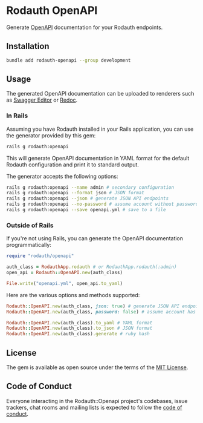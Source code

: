 # Rodauth OpenAPI

Generate [OpenAPI] documentation for your Rodauth endpoints.

## Installation

```sh
bundle add rodauth-openapi --group development
```

## Usage

The generated OpenAPI documentation can be uploaded to renderers such as [Swagger Editor] or [Redoc].

### In Rails

Assuming you have Rodauth installed in your Rails application, you can use the generator provided by this gem:

```sh
rails g rodauth:openapi
```

This will generate OpenAPI documentation in YAML format for the default Rodauth configuration and print it to standard output.

The generator accepts the following options:

```sh
rails g rodauth:openapi --name admin # secondary configuration
rails g rodauth:openapi --format json # JSON format
rails g rodauth:openapi --json # generate JSON API endpoints
rails g rodauth:openapi --no-password # assume account without password
rails g rodauth:openapi --save openapi.yml # save to a file
```

### Outside of Rails

If you're not using Rails, you can generate the OpenAPI documentation programmatically:

```rb
require "rodauth/openapi"

auth_class = RodauthApp.rodauth # or RodauthApp.rodauth(:admin)
open_api = Rodauth::OpenAPI.new(auth_class)

File.write("openapi.yml", open_api.to_yaml)
```

Here are the various options and methods supported:

```rb
Rodauth::OpenAPI.new(auth_class, json: true) # generate JSON API endpoints
Rodauth::OpenAPI.new(auth_class, password: false) # assume account has no password

Rodauth::OpenAPI.new(auth_class).to_yaml # YAML format
Rodauth::OpenAPI.new(auth_class).to_json # JSON format
Rodauth::OpenAPI.new(auth_class).generate # ruby hash
```

## License

The gem is available as open source under the terms of the [MIT License](https://opensource.org/licenses/MIT).

## Code of Conduct

Everyone interacting in the Rodauth::Openapi project's codebases, issue trackers, chat rooms and mailing lists is expected to follow the [code of conduct](https://github.com/janko/rodauth-openapi/blob/main/CODE_OF_CONDUCT.md).

[OpenAPI]: https://swagger.io/specification/
[Swagger Editor]: https://editor.swagger.io/
[Redoc]: https://redocly.github.io/redoc/
